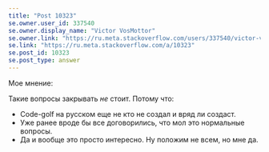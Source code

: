 ```yaml
---
title: "Post 10323"
se.owner.user_id: 337540
se.owner.display_name: "Victor VosMottor"
se.owner.link: "https://ru.meta.stackoverflow.com/users/337540/victor-vosmottor"
se.link: "https://ru.meta.stackoverflow.com/a/10323"
se.post_id: 10323
se.post_type: answer
---
```

<p>Мое мнение:</p>

<p>Такие вопросы закрывать <em>не</em> стоит. Потому что:</p>

<ul>
<li>Code-golf на русском еще не кто не создал и вряд ли создаст.</li>
<li>Уже ранее вроде бы все договорились, что мол это нормальные вопросы.</li>
<li>Да и вообще это просто интересно. Ну положим не всем, но мне да.</li>
</ul>
